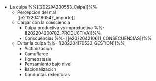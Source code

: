 -	La culpa
	%%[[202204200553_Culpa]]%%
	- Percepcion del mal	
	[[e202204180542_importe]]
	- Cargar con la consciencia
		-	Culpa productiva vs improductiva
		 %%- [[202204200702_PRODUCTIVA]]%%
		 - Conscuencias
			 %%- [[e202204210611_CONSECUENCIAS]]%%
	-  Evitar la culpa
		%%- [[202204170533_GESTION]]%%
		- Victimizacion
		- Camuflarce
		- Homeostasis
		- Pensamiento bajo nivel 
		- Racionalizacion
		- Conductas redentoras
	